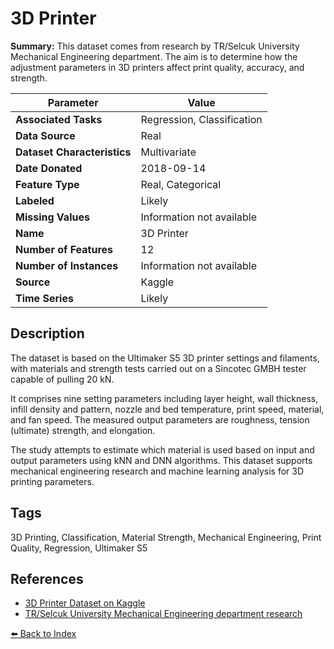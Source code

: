 # 3D Printer

**Summary:** This dataset comes from research by TR/Selcuk University Mechanical Engineering department. The aim is to determine how the adjustment parameters in 3D printers affect print quality, accuracy, and strength.

| Parameter | Value |
| --- | --- |
| **Associated Tasks** | Regression, Classification |
| **Data Source** | Real |
| **Dataset Characteristics** | Multivariate |
| **Date Donated** | 2018-09-14 |
| **Feature Type** | Real, Categorical |
| **Labeled** | Likely |
| **Missing Values** | Information not available |
| **Name** | 3D Printer |
| **Number of Features** | 12 |
| **Number of Instances** | Information not available |
| **Source** | Kaggle |
| **Time Series** | Likely |

## Description

The dataset is based on the Ultimaker S5 3D printer settings and filaments, with materials and strength tests carried out on a Sincotec GMBH tester capable of pulling 20 kN.

It comprises nine setting parameters including layer height, wall thickness, infill density and pattern, nozzle and bed temperature, print speed, material, and fan speed. The measured output parameters are roughness, tension (ultimate) strength, and elongation.

The study attempts to estimate which material is used based on input and output parameters using kNN and DNN algorithms. This dataset supports mechanical engineering research and machine learning analysis for 3D printing parameters.

## Tags

3D Printing, Classification, Material Strength, Mechanical Engineering, Print Quality, Regression, Ultimaker S5

## References

- [3D Printer Dataset on Kaggle](https://www.kaggle.com/datasets/afumetto/3dprinter)
- [TR/Selcuk University Mechanical Engineering department research](https://medium.com/@ahmet17/makina-m%C3%BChendisleri-i%C3%A7in-derin-%C3%B6%C4%9Frenme-3d-printer-veri-setinin-i%CC%87ncelenmesi-6fe1f48e0cdb)

[⬅️ Back to Index](../README.md)

